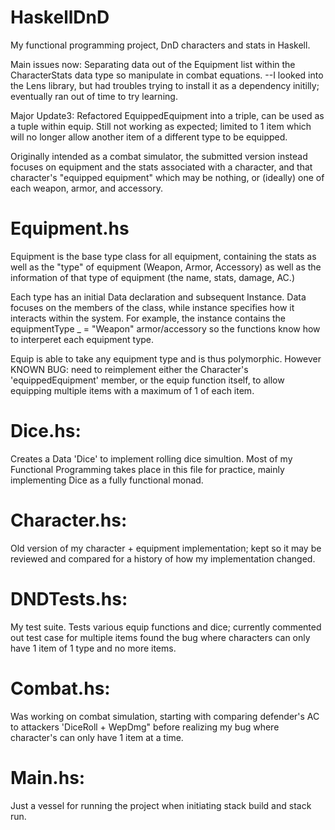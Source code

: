 # HaskellDnD
My functional programming project, DnD characters and stats in Haskell.

Main issues now: Separating data out of the Equipment list within the CharacterStats data type so manipulate in combat equations.
--I looked into the Lens library, but had troubles trying to install it as a dependency initilly; eventually ran out of time to try learning.

Major Update3: Refactored EquippedEquipment into a triple, can be used as a tuple within equip. Still not working as expected; limited to 1 item which will no longer allow another item of a different type to be equipped.

Originally intended as a combat simulator, the submitted version instead focuses on equipment and the stats associated with a character, and that character's "equipped equipment" which may be nothing, or (ideally) one of each weapon, armor, and accessory. 

Equipment.hs
===============

Equipment is the base type class for all equipment, containing the stats as well as the "type" of equipment (Weapon, Armor, Accessory) as well as the information of that type of equipment (the name, stats, damage, AC.)

Each type has an initial Data declaration and subsequent Instance. Data focuses on the members of the class, while instance specifies how it interacts within the system. For example, the instance contains the equipmentType _ = "Weapon" armor/accessory so the functions know how to interperet each equipment type.

Equip is able to take any equipment type and is thus polymorphic. However KNOWN BUG: need to reimplement either the Character's 'equippedEquipment' member, or the equip function itself, to allow equipping multiple items with a maximum of 1 of each item.

Dice.hs:
===============
Creates a Data 'Dice' to implement rolling dice simultion. Most of my Functional Programming takes place in this file for practice, mainly implementing Dice as a fully functional monad.

Character.hs: 
===============
Old version of my character + equipment implementation; kept so it may be reviewed and compared for a history of how my implementation changed.

DNDTests.hs:
===============
My test suite. Tests various equip functions and dice; currently commented out test case for multiple items found the bug where characters can only have 1 item of 1 type and no more items.

Combat.hs:
===============
Was working on combat simulation, starting with comparing defender's AC to attackers 'DiceRoll + WepDmg" before realizing my bug where character's can only have 1 item at a time.

Main.hs:
===============
Just a vessel for running the project when initiating stack build and stack run.
